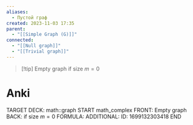 ```yaml
---
aliases:
  - Пустой граф
created: 2023-11-03 17:35
parent:
  - "[[Simple Graph (G)]]"
connected:
  - "[[Null graph]]"
  - "[[Trivial graph]]"
---
```


> [!tip] Empty graph
> if size $m = 0$


# Anki
TARGET DECK: math::graph
START
math_complex
FRONT: Empty graph
BACK: if size $m = 0$
FORMULA: 
ADDITIONAL:
ID: 1699132303418
END










